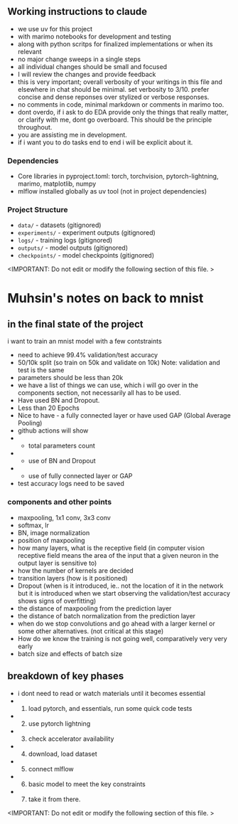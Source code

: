 ## Working instructions to claude
- we use uv for this project
- with marimo notebooks for development and testing
- along with python scritps for finalized implementations or when its relevant
- no major change sweeps in a single steps
- all individual changes should be small and focused
- I will review the changes and provide feedback
- this is very important; overall verbosity of your writings in this file and elsewhere in chat should be minimal. set verbosity to 3/10. prefer concise and dense reponses over stylized or verbose responses.
- no comments in code, minimal markdown or comments in marimo too.
- dont overdo, if i ask to do EDA provide only the things that really matter, or clarify with me, dont go overboard. This should be the principle throughout.
- you are assisting me in development.
- if i want you to do tasks end to end i will be explicit about it.

### Dependencies
- Core libraries in pyproject.toml: torch, torchvision, pytorch-lightning, marimo, matplotlib, numpy
- mlflow installed globally as uv tool (not in project dependencies)

### Project Structure
- `data/` - datasets (gitignored)
- `experiments/` - experiment outputs (gitignored)  
- `logs/` - training logs (gitignored)
- `outputs/` - model outputs (gitignored)
- `checkpoints/` - model checkpoints (gitignored)


<IMPORTANT: Do not edit or modify the following section of this file. >
# Muhsin's notes on back to mnist 

## in the final state of the project
i want to train an mnist model with a few contstraints 
- need to achieve 99.4% validation/test accuracy
- 50/10k split (so train on 50k and validate on 10k) Note: validation and test is the same
- parameters should be less than 20k
- we have a list of things we can use, which i will go over in the components section, not necessarily all has to be used. 
- Have used BN and Dropout.
- Less than 20 Epochs
- Nice to have - a fully connected layer or have used GAP (Global Average Pooling)
- github actions will show
- - total parameters count
- - use of BN and Dropout
- - use of fully connected layer or GAP
- test accuracy logs need to be saved

### components and other points
- maxpooling, 1x1 conv, 3x3 conv
- softmax, lr
- BN, image normalization
- position of maxpooling
- how many layers, what is the receptive field (in computer vision receptive field means the area of the input that a given neuron in the output layer is sensitive to)
- how the number of kernels are decided
- transition layers (how is it positioned)
- Dropout (when is it introduced, ie.. not the location of it in the network but it is introduced when we start observing the validation/test accuracy shows signs of overfitting)
- the distance of maxpooling from the prediction layer
- the distance of batch normalization from the prediction layer
- when do we stop convolutions and go ahead with a larger kernel or some other alternatives. (not critical at this stage)
- How do we know the training is not going well, comparatively very very early
- batch size and effects of batch size

## breakdown of key phases
- i dont need to read or watch materials until it becomes essential
- 1. load pytorch, and essentials, run some quick code tests
- 2. use pytorch lightning
- 3. check accelerator availability
- 4. download, load dataset
- 5. connect mlflow
- 6. basic model to meet the key constraints
- 7. take it from there.

<IMPORTANT: Do not edit or modify the following section of this file. >